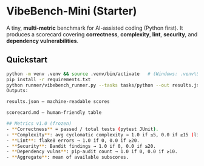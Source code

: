 # VibeBench-Mini (Starter)

A tiny, **multi-metric** benchmark for AI-assisted coding (Python first).
It produces a scorecard covering **correctness**, **complexity**, **lint**, **security**, and **dependency vulnerabilities**.

## Quickstart
```bash
python -m venv .venv && source .venv/bin/activate   # (Windows: .venv\Scripts\activate)
pip install -r requirements.txt
python runner/vibebench_runner.py --tasks tasks/python --out results.json
Outputs:

results.json — machine-readable scores

scorecard.md — human-friendly table

## Metrics v1.0 (frozen)
- **Correctness** = passed / total tests (pytest JUnit).
- **Complexity**: avg cyclomatic complexity → 1.0 if ≤5, 0.0 if ≥15 (linear in between).
- **Lint**: flake8 errors → 1.0 if 0, 0.0 if ≥20.
- **Security**: Bandit findings → 1.0 if 0, 0.0 if ≥20.
- **Dependency vulns**: pip-audit count → 1.0 if 0, 0.0 if ≥10.
- **Aggregate**: mean of available subscores.
